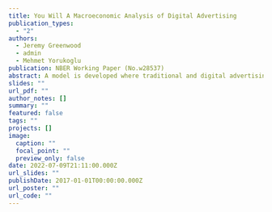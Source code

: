 ```yaml
---
title: You Will A Macroeconomic Analysis of Digital Advertising
publication_types:
  - "2"
authors:
  - Jeremy Greenwood
  - admin
  - Mehmet Yorukoglu
publication: NBER Working Paper (No.w28537)
abstract: A model is developed where traditional and digital advertising finance the provision of free media goods and affect price competition. The economy is not efficient. Media goods are under provided. Additionally, there is too much advertising when ads cannot be perfectly directed toward potential buyers. The tax-cum-subsidy policy that overcomes these inefficiencies is characterized. The model is calibrated to the U.S. economy. The movement toward digital advertising increases consumer welfare significantly and is disproportionately financed by better-off consumers. The welfare gain from the optimal tax-cum-subsidy policy is much smaller than the one realized by the introduction of digital advertising.
slides: ""
url_pdf: ""
author_notes: []
summary: ""
featured: false
tags: ""
projects: []
image:
  caption: ""
  focal_point: ""
  preview_only: false
date: 2022-07-09T21:11:00.000Z
url_slides: ""
publishDate: 2017-01-01T00:00:00.000Z
url_poster: ""
url_code: ""
---
```

